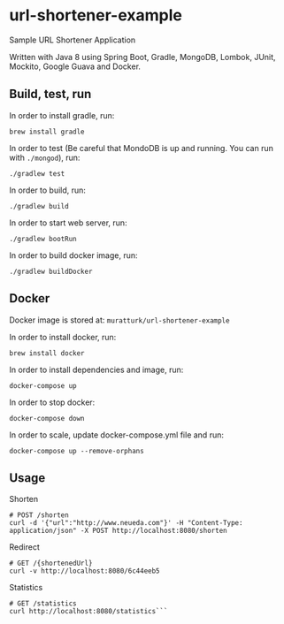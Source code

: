 # url-shortener-example

Sample URL Shortener Application

Written with Java 8 using Spring Boot, Gradle, MongoDB, Lombok, JUnit, Mockito, Google Guava and Docker.

## Build, test, run

In order to install gradle, run:
```
brew install gradle
```
In order to test (Be careful that MondoDB is up and running. You can run with ``./mongod``), run:
```
./gradlew test
```
In order to build, run:
```
./gradlew build
```
In order to start web server, run:
```
./gradlew bootRun
```
In order to build docker image, run:
```
./gradlew buildDocker
```

## Docker

Docker image is stored at: ``muratturk/url-shortener-example``

In order to install docker, run:
```
brew install docker
```
In order to install dependencies and image, run:
```
docker-compose up
```
In order to stop docker:
```
docker-compose down
```
In order to scale, update docker-compose.yml file and run:
```
docker-compose up --remove-orphans
```

## Usage

Shorten
```
# POST /shorten
curl -d '{"url":"http://www.neueda.com"}' -H "Content-Type: application/json" -X POST http://localhost:8080/shorten
```
Redirect
```
# GET /{shortenedUrl}
curl -v http://localhost:8080/6c44eeb5
```
Statistics
```
# GET /statistics
curl http://localhost:8080/statistics```
